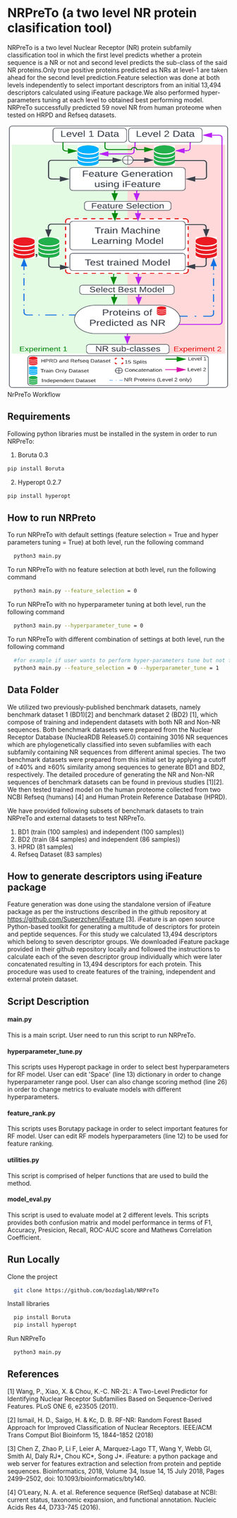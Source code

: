 
# NRPreTo (a two level NR protein clasification tool)
NRPreTo is a two level Nuclear Receptor (NR) protein subfamily classification tool in which the first level predicts whether a protein sequence is a NR or not and second level predicts the sub-class of the said NR proteins.Only true positive proteins predicted as NRs at level-1 are taken ahead for the second level prediction.Feature selection was done at both levels independently to select important descriptors from an initial 13,494 descriptors calculated using iFeature package.We also performed hyper-parameters tuning at each level to obtained best performing model. NRPreTo successfully predicted 59 novel NR from human proteome when tested on HRPD and Refseq datasets.

<img src="NrPreTo_workflow.png" height="600" width="600" >
NrPreTo Workflow

## Requirements

Following python libraries must be installed in the system in order to run NRPreTo:
1. Boruta 0.3
```bash
pip install Boruta
```
2. Hyperopt 0.2.7
```bash
pip install hyperopt
```
    
## How to run NRPreto

To run NRPreTo with default settings (feature selection = True and hyper parameters tuning = True) at both level, run the following command

```bash
  python3 main.py 
```
To run NRPreTo with no feature selection at both level, run the following command

```bash
  python3 main.py --feature_selection = 0
```

To run NRPreTo with no hyperparameter tuning at both level, run the following command

```bash
  python3 main.py --hyperparameter_tune = 0
```
To run NRPreTo with different combination of settings at both level, run the following command

```bash
  #for example if user wants to perform hyper-parameters tune but not feature selection, execute following line of code
  python3 main.py --feature_selection = 0 --hyperparameter_tune = 1
```
## Data Folder

We utilized two previously-published benchmark datasets, namely 
benchmark dataset 1 (BD1)[2] and benchmark dataset 2 (BD2) 
[1], which compose of training and independent datasets with 
both NR and Non-NR sequences.  Both benchmark datasets were prepared from the Nuclear Receptor 
Database (NucleaRDB Release5.0) containing 3016 NR sequences which 
are phylogenetically classified into seven subfamilies with each 
subfamily containing NR sequences from different animal species. 
The two benchmark datasets were prepared from this initial set by 
applying a cutoff of ≥40% and ≥60% similarity among sequences to 
generate BD1 and BD2, respectively.  The detailed procedure of 
generating the NR and Non-NR sequences of benchmark datasets can 
be found in previous studies [1][2]. We then tested trained model on
 the human proteome collected from two NCBI Refseq 
(humans) [4] and Human Protein Reference Database (HPRD).

We have provided following subsets of benchmark datasets to train NRPreTo and
external datasets to test NRPreTo. 

1. BD1 (train (100 samples) and independent (100 samples))
2. BD2 (train (84 samples) and independent (86 samples))
3. HPRD (81 samples)
4. Refseq Dataset (83 samples)



## How to generate descriptors using iFeature package

Feature generation was done using the standalone version of 
iFeature package as per the instructions described in the github 
repository at https://github.com/Superzchen/iFeature [3]. iFeature 
is an open source Python-based toolkit for generating a multitude 
of descriptors for protein and peptide sequences. For this study 
we calculated 13,494 descriptors which belong to seven descriptor 
groups. We downloaded iFeature package provided 
in their github repository locally and followed the instructions 
to calculate each of the seven descriptor group individually which 
were later concatenated resulting in 13,494 descriptors for each 
protein. This procedure was used to create features of the training, independent 
and external protein dataset.


## Script Description

#### main.py
This is a main script. User need to run this script to run NRPreTo. 

#### hyperparameter_tune.py
This scripts uses Hyperopt package in order to select best hyperparameters for RF model. User can edit 'Space' (line 13) dictionary in order to change hyperparameter range pool. User can also change scoring method (line 26) in order to change metrics to evaluate models with different hyperparameters.

#### feature_rank.py
This scripts uses Borutapy package in order to select important features for RF model. User can edit RF models hyperparameters (line 12) to be used for feature ranking.

#### utilities.py
This script is comprised of helper functions that are used to build the method.

#### model_eval.py
This script is used to evaluate model at 2 different levels. This scripts provides both confusion matrix and model performance in terms of F1, Accuracy, Presicion, Recall, ROC-AUC score and Mathews Correlation Coefficient.




## Run Locally

Clone the project

```bash
  git clone https://github.com/bozdaglab/NRPreTo
```

Install libraries

```bash
  pip install Boruta
  pip install hyperopt
```

Run NRPreTo

```bash
  python3 main.py 
```


## References
[1] Wang, P., Xiao, X. & Chou, K.-C. NR-2L: A Two-Level Predictor for Identifying Nuclear Receptor Subfamilies Based on Sequence-Derived Features. PLoS ONE 6, e23505 (2011).

[2] Ismail, H. D., Saigo, H. & Kc, D. B. RF-NR: Random Forest Based Approach for Improved Classification of Nuclear Receptors. IEEE/ACM Trans Comput Biol Bioinform 15, 1844–1852 (2018)

[3] Chen Z, Zhao P, Li F, Leier A, Marquez-Lago TT, Wang Y, Webb GI, Smith AI, Daly RJ*, Chou KC*, Song J*. iFeature: a python package and web server for features extraction and selection from protein and peptide sequences. Bioinformatics, 2018, Volume 34, Issue 14, 15 July 2018, Pages 2499–2502, doi: 10.1093/bioinformatics/bty140.

[4] O’Leary, N. A. et al. Reference sequence (RefSeq) database at NCBI: current status, taxonomic expansion, and functional annotation. Nucleic Acids Res 44, D733-745 (2016).
